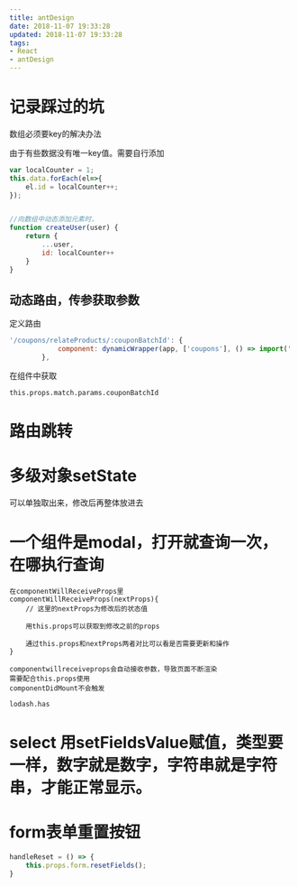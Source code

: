 ```yaml
---
title: antDesign
date: 2018-11-07 19:33:28
updated: 2018-11-07 19:33:28
tags:
- React
- antDesign
---
```



# 记录踩过的坑


数组必须要key的解决办法

由于有些数据没有唯一key值。需要自行添加
```javascript
var localCounter = 1;
this.data.forEach(el=>{
    el.id = localCounter++;
});


//向数组中动态添加元素时，
function createUser(user) {
    return {
        ...user,
        id: localCounter++
    }
}
```

## 动态路由，传参获取参数
定义路由
```javascript
'/coupons/relateProducts/:couponBatchId': {
            component: dynamicWrapper(app, ['coupons'], () => import('../routes/Coupons/RelateProducts'))
        },
```

在组件中获取
```
this.props.match.params.couponBatchId
```

# 路由跳转


# 多级对象setState
可以单独取出来，修改后再整体放进去


# 一个组件是modal，打开就查询一次，在哪执行查询
    在componentWillReceiveProps里
    componentWillReceiveProps(nextProps){
        // 这里的nextProps为修改后的状态值

        用this.props可以获取到修改之前的props

        通过this.props和nextProps两者对比可以看是否需要更新和操作
    }

    componentwillreceiveprops会自动接收参数，导致页面不断渲染
    需要配合this.props使用
    componentDidMount不会触发

    lodash.has 


# select 用setFieldsValue赋值，类型要一样，数字就是数字，字符串就是字符串，才能正常显示。

# form表单重置按钮
```javascript
handleReset = () => {
    this.props.form.resetFields();
}
```